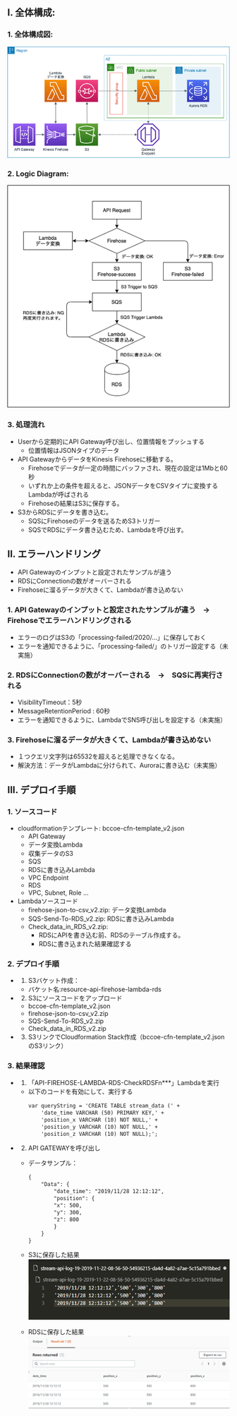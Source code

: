 ## I. 全体構成:
### 1. 全体構成図:
![](apigateway-firehose-rds.png)

### 2. Logic Diagram:
![](logic-diagram.png)

### 3. 処理流れ	
- Userから定期的にAPI Gateway呼び出し、位置情報をプッシュする
    - 位置情報はJSONタイプのデータ
- API GatewayからデータをKinesis Firehoseに移動する。
    - Firehoseでデータが一定の時間にバッファされ、現在の設定は1Mbと60秒
	- いずれか上の条件を超えると、JSONデータをCSVタイプに変換するLambdaが呼ばされる
	- Firehoseの結果はS3に保存する。
- S3からRDSにデータを書き込む。
	- SQSにFirehoseのデータを送るためS3トリガー
	- SQSでRDSにデータ書き込むため、Lambdaを呼び出す。

## II. エラーハンドリング							
- API Gatewayのインプットと設定されたサンプルが違う									
- RDSにConnectionの数がオーバーされる									
- Firehoseに溜るデータが大きくて、Lambdaが書き込めない					
									
### 1. API Gatewayのインプットと設定されたサンプルが違う　→　Firehoseでエラーハンドリングされる		
- エラーのログはS3の「processing-failed/2020/…」に保存しておく								
- エラーを通知できるように、「processing-failed/」のトリガー設定する（未実施）
									
### 2. RDSにConnectionの数がオーバーされる　→　SQSに再実行される
- VisibilityTimeout：5秒									
- MessageRetentionPeriod : 60秒									
- エラーを通知できるように、LambdaでSNS呼び出しを設定する（未実施）				
									
### 3. Firehoseに溜るデータが大きくて、Lambdaが書き込めない									
- １つクエリ文字列は65532を超えると処理できなくなる。									
- 解決方法：データがLambdaに分けられて、Auroraに書き込む（未実施）

## III. デプロイ手順
### 1. ソースコード
- cloudformationテンプレート: bccoe-cfn-template_v2.json
	- API Gateway
	- データ変換Lambda
	- 収集データのS3
	- SQS
	- RDSに書き込みLambda
	- VPC Endpoint
	- RDS
	- VPC, Subnet, Role ...
- Lambdaソースコード
	- firehose-json-to-csv_v2.zip: データ変換Lambda
	- SQS-Send-To-RDS_v2.zip: RDSに書き込みLambda
	- Check_data_in_RDS_v2.zip: 
		- RDSにAPIを書き込む前、RDSのテーブル作成する。
		- RDSに書き込まれた結果確認する

### 2. デプロイ手順
- 1. S3バケット作成：
	- バケット名:resource-api-firehose-lambda-rds
- 2. S3にソースコードをアップロード
	- bccoe-cfn-template_v2.json
	- firehose-json-to-csv_v2.zip
	- SQS-Send-To-RDS_v2.zip
	- Check_data_in_RDS_v2.zip
- 3. S3リンクでCloudformation Stack作成（bccoe-cfn-template_v2.jsonのS3リンク）

### 3. 結果確認
- 1. 「API-FIREHOSE-LAMBDA-RDS-CheckRDSFn***」Lambdaを実行
	- 以下のコードを有効にして、実行する
		```
		var queryString = 'CREATE TABLE stream_data (' +
			'date_time VARCHAR (50) PRIMARY KEY,' +
			'position_x VARCHAR (10) NOT NULL,' +
			'position_y VARCHAR (10) NOT NULL,' +
			'position_z VARCHAR (10) NOT NULL);';
		```
- 2. API GATEWAYを呼び出し
	- データサンプル：
		```
		{
			"Data": {
				"date_time": "2019/11/28 12:12:12",
				"position": {
				"x": 500,
				"y": 300,
				"z": 800
				}
			}
		}
		```
	- S3に保存した結果
	![](result-s3.png)
	
	- RDSに保存した結果
	![](result-rds.png)